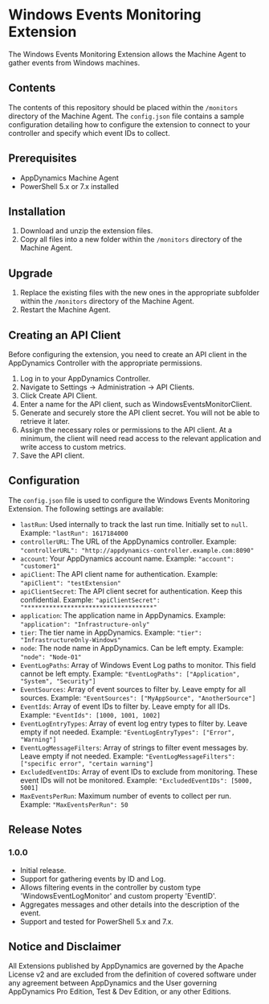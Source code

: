# Windows Events Monitoring Extension

The Windows Events Monitoring Extension allows the Machine Agent to gather events from Windows machines.

## Contents

The contents of this repository should be placed within the `/monitors` directory of the Machine Agent. The `config.json` file contains a sample configuration detailing how to configure the extension to connect to your controller and specify which event IDs to collect.

## Prerequisites

- AppDynamics Machine Agent
- PowerShell 5.x or 7.x installed

## Installation

1. Download and unzip the extension files.
2. Copy all files into a new folder within the `/monitors` directory of the Machine Agent.

## Upgrade

1. Replace the existing files with the new ones in the appropriate subfolder within the `/monitors` directory of the Machine Agent.
2. Restart the Machine Agent.

## Creating an API Client

Before configuring the extension, you need to create an API client in the AppDynamics Controller with the appropriate permissions.

1. Log in to your AppDynamics Controller.
2. Navigate to Settings -> Administration -> API Clients.
3. Click Create API Client.
4. Enter a name for the API client, such as WindowsEventsMonitorClient.
5. Generate and securely store the API client secret. You will not be able to retrieve it later.
6. Assign the necessary roles or permissions to the API client. At a minimum, the client will need read access to the relevant application and write access to custom metrics.
7. Save the API client.

## Configuration

The `config.json` file is used to configure the Windows Events Monitoring Extension. The following settings are available:

- `lastRun`: Used internally to track the last run time. Initially set to `null`. Example: `"lastRun": 1617184000`
- `controllerURL`: The URL of the AppDynamics controller. Example: `"controllerURL": "http://appdynamics-controller.example.com:8090"`
- `account`: Your AppDynamics account name. Example: `"account": "customer1"`
- `apiClient`: The API client name for authentication. Example: `"apiClient": "testExtension"`
- `apiClientSecret`: The API client secret for authentication. Keep this confidential. Example: `"apiClientSecret": "************************************"`
- `application`: The application name in AppDynamics. Example: `"application": "Infrastructure-only"`
- `tier`: The tier name in AppDynamics. Example: `"tier": "InfrastructureOnly-Windows"`
- `node`: The node name in AppDynamics. Can be left empty. Example: `"node": "Node-01"`
- `EventLogPaths`: Array of Windows Event Log paths to monitor. This field cannot be left empty. Example: `"EventLogPaths": ["Application", "System", "Security"]`
- `EventSources`: Array of event sources to filter by. Leave empty for all sources. Example: `"EventSources": ["MyAppSource", "AnotherSource"]`
- `EventIds`: Array of event IDs to filter by. Leave empty for all IDs. Example: `"EventIds": [1000, 1001, 1002]`
- `EventLogEntryTypes`: Array of event log entry types to filter by. Leave empty if not needed. Example: `"EventLogEntryTypes": ["Error", "Warning"]`
- `EventLogMessageFilters`: Array of strings to filter event messages by. Leave empty if not needed. Example: `"EventLogMessageFilters": ["specific error", "certain warning"]`
- `ExcludedEventIDs`: Array of event IDs to exclude from monitoring. These event IDs will not be monitored. Example: `"ExcludedEventIDs": [5000, 5001]`
- `MaxEventsPerRun`: Maximum number of events to collect per run. Example: `"MaxEventsPerRun": 50`

## Release Notes

### 1.0.0

- Initial release.
- Support for gathering events by ID and Log.
- Allows filtering events in the controller by custom type 'WindowsEventLogMonitor' and custom property 'EventID'.
- Aggregates messages and other details into the description of the event.
- Support and tested for PowerShell 5.x and 7.x.

## Notice and Disclaimer

All Extensions published by AppDynamics are governed by the Apache License v2 and are excluded from the definition of covered software under any agreement between AppDynamics and the User governing AppDynamics Pro Edition, Test & Dev Edition, or any other Editions.
